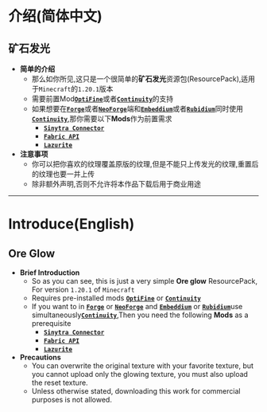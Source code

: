 # 介绍(简体中文)
## 矿石发光
* **简单的介绍**
  * 那么如你所见,这只是一个很简单的**矿石发光**资源包(ResourcePack),适用于`Minecraft`的`1.20.1`版本
  * 需要前置Mod[**`OptiFine`**](https://optifine.net)或者[**`Continuity`**](https://www.curseforge.com/minecraft/mc-mods/continuity)的支持
  * 如果想要在[**`Forge`**](https://files.minecraftforge.net/net/minecraftforge/forge/)或者[**`NeoForge`**](https://neoforged.net/)端和[**`Embeddium`**](https://www.curseforge.com/minecraft/mc-mods/embeddium)或者[**`Rubidium`**](https://www.curseforge.com/minecraft/mc-mods/rubidium)同时使用[**`Continuity`**](https://www.curseforge.com/minecraft/mc-mods/continuity),那你需要以下**Mods**作为前置需求
    * [**`Sinytra Connector`**](https://www.curseforge.com/minecraft/mc-mods/sinytra-connector) 
    * [**`Fabric API`**](https://www.curseforge.com/minecraft/mc-mods/fabric-api)
    * [**`Lazurite`**](https://www.curseforge.com/minecraft/fmc-mods/lazurite)
* **注意事项**
  * 你可以把你喜欢的纹理覆盖原版的纹理,但是不能只上传发光的纹理,重置后的纹理也要一并上传
  * 除非额外声明,否则不允许将本作品下载后用于商业用途

---

# Introduce(English)
## Ore Glow
* **Brief Introduction**
  * So as you can see, this is just a very simple **Ore glow** ResourcePack, For version `1.20.1` of `Minecraft`
  * Requires pre-installed mods [**`OptiFine`**](https://optifine.net) or [**`Continuity`**](https://www.curseforge.com/minecraft/mc-mods/continuity)
  * If you want to in [**`Forge`**](https://files.minecraftforge.net/net/minecraftforge/forge/) or [**`NeoForge`**](https://neoforged.net/) and [**`Embeddium`**](https://www.curseforge.com/minecraft/mc-mods/embeddium) or [**`Rubidium`**](https://www.curseforge.com/minecraft/mc-mods/rubidium)use simultaneously[**`Continuity`**](https://www.curseforge.com/minecraft/mc-mods/continuity),Then you need the following **Mods** as a prerequisite
    * [**`Sinytra Connector`**](https://www.curseforge.com/minecraft/mc-mods/sinytra-connector) 
    * [**`Fabric API`**](https://www.curseforge.com/minecraft/mc-mods/fabric-api)
    * [**`Lazurite`**](https://www.curseforge.com/minecraft/fmc-mods/lazurite)
* **Precautions**
  * You can overwrite the original texture with your favorite texture, but you cannot upload only the glowing texture, you must also upload the reset texture.
  * Unless otherwise stated, downloading this work for commercial purposes is not allowed.